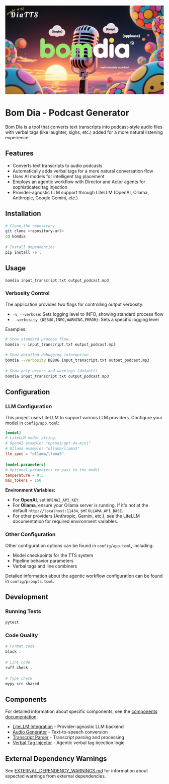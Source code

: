 ![bomdia banner](assets/bomdia.jpg)
# Bom Dia - Podcast Generator

Bom Dia is a tool that converts text transcripts into podcast-style audio files with verbal tags (like laughter, sighs, etc.) added for a more natural listening experience.

## Features

- Converts text transcripts to audio podcasts
- Automatically adds verbal tags for a more natural conversation flow
- Uses AI models for intelligent tag placement
- Employs an agentic workflow with Director and Actor agents for sophisticated tag injection
- Provider-agnostic LLM support through LiteLLM (OpenAI, Ollama, Anthropic, Google Gemini, etc.)

## Installation

```bash
# Clone the repository
git clone <repository-url>
cd bomdia

# Install dependencies
pip install -e .
```

## Usage

```bash
bomdia input_transcript.txt output_podcast.mp3
```

### Verbosity Control

The application provides two flags for controlling output verbosity:

- `-v`, `--verbose`: Sets logging level to INFO, showing standard process flow
- `--verbosity {DEBUG,INFO,WARNING,ERROR}`: Sets a specific logging level

Examples:
```bash
# Show standard process flow
bomdia -v input_transcript.txt output_podcast.mp3

# Show detailed debugging information
bomdia --verbosity DEBUG input_transcript.txt output_podcast.mp3

# Show only errors and warnings (default)
bomdia input_transcript.txt output_podcast.mp3
```

## Configuration

### LLM Configuration

This project uses LiteLLM to support various LLM providers. Configure your model in `config/app.toml`:

```toml
[model]
# LiteLLM model string.
# OpenAI example: "openai/gpt-4o-mini"
# Ollama example: "ollama/llama3"
llm_spec = "ollama/llama3"

[model.parameters]
# Optional parameters to pass to the model
temperature = 0.5
max_tokens = 150
```

**Environment Variables:**
- For **OpenAI**, set `OPENAI_API_KEY`.
- For **Ollama**, ensure your Ollama server is running. If it's not at the default `http://localhost:11434`, set `OLLAMA_API_BASE`.
- For other providers (Anthropic, Gemini, etc.), see the LiteLLM documentation for required environment variables.

### Other Configuration

Other configuration options can be found in `config/app.toml`, including:
- Model checkpoints for the TTS system
- Pipeline behavior parameters
- Verbal tags and line combiners

Detailed information about the agentic workflow configuration can be found in `config/prompts.toml`.

## Development

### Running Tests

```bash
pytest
```

### Code Quality

```bash
# Format code
black .

# Lint code
ruff check .

# Type check
mypy src shared
```

## Components

For detailed information about specific components, see the [components documentation](docs/components/):

- [LiteLLM Integration](docs/components/litellm_integration.md) - Provider-agnostic LLM backend
- [Audio Generator](src/components/audio_generator/) - Text-to-speech conversion
- [Transcript Parser](src/components/transcript_parser/) - Transcript parsing and processing
- [Verbal Tag Injector](docs/components/verbal_tag_injector.md) - Agentic verbal tag injection logic

## External Dependency Warnings

See [EXTERNAL_DEPENDENCY_WARNINGS.md](EXTERNAL_DEPENDENCY_WARNINGS.md) for information about expected warnings from external dependencies.
